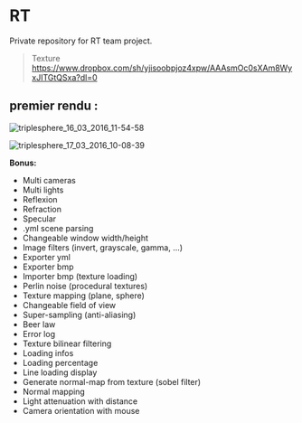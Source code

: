 # RT
Private repository for RT team project.
> Texture
> https://www.dropbox.com/sh/yjisoobpjoz4xpw/AAAsmOc0sXAm8WyxJITGtQSxa?dl=0

## premier rendu :

![triplesphere_16_03_2016_11-54-58](https://cloud.githubusercontent.com/assets/16072194/13810249/24626856-eb6f-11e5-9ac9-75ad2f00ace6.jpg)

![triplesphere_17_03_2016_10-08-39](https://cloud.githubusercontent.com/assets/16072194/13849567/0298bb6a-ec57-11e5-95d9-4c392deb8df5.jpg)

__Bonus:__
- Multi cameras
- Multi lights
- Reflexion
- Refraction
- Specular
- .yml scene parsing
- Changeable window width/height
- Image filters (invert, grayscale, gamma, ...)
- Exporter yml
- Exporter bmp
- Importer bmp (texture loading)
- Perlin noise (procedural textures)
- Texture mapping (plane, sphere)
- Changeable field of view
- Super-sampling (anti-aliasing)
- Beer law
- Error log
- Texture bilinear filtering
- Loading infos
- Loading percentage
- Line loading display
- Generate normal-map from texture (sobel filter)
- Normal mapping
- Light attenuation with distance
- Camera orientation with mouse
